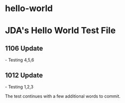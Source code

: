 # hello-world
<h1>JDA's Hello World Test File</h1>
<h2>1106 Update</h2>
<p>- Testing 4,5,6</p>
<h2>1012 Update</h2>
<p>- Testing 1,2,3</p>
<p>The test continues with a few additional words to commit.</p>

